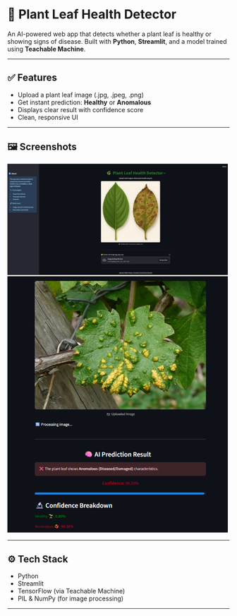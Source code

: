 # 🌿 Plant Leaf Health Detector

An AI-powered web app that detects whether a plant leaf is healthy or showing signs of disease. Built with **Python**, **Streamlit**, and a model trained using **Teachable Machine**.

---

## ✅ Features

- Upload a plant leaf image (.jpg, .jpeg, .png)
- Get instant prediction: **Healthy** or **Anomalous**
- Displays clear result with confidence score
- Clean, responsive UI

---

## 🖼️ Screenshots

<p float="left">
  <img src="./screenshots/1.png" width="500" />
  <img src="./screenshots/2.png" width="500" />
</p>

---

## ⚙️ Tech Stack

- Python  
- Streamlit  
- TensorFlow (via Teachable Machine)  
- PIL & NumPy (for image processing)

---
